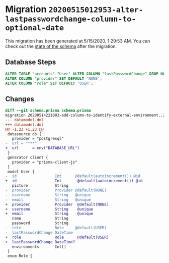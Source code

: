# Migration `20200515012953-alter-lastpasswordchange-column-to-optional-date`

This migration has been generated at 5/15/2020, 1:29:53 AM.
You can check out the [state of the schema](./schema.prisma) after the migration.

## Database Steps

```sql
ALTER TABLE "accounts"."User" ALTER COLUMN "lastPasswordChange" DROP NOT NULL,
ALTER COLUMN "provider" SET DEFAULT 'NONE',
ALTER COLUMN "role" SET DEFAULT 'USER';
```

## Changes

```diff
diff --git schema.prisma schema.prisma
migration 20200514221003-add-column-to-identify-external-environment..20200515012953-alter-lastpasswordchange-column-to-optional-date
--- datamodel.dml
+++ datamodel.dml
@@ -1,23 +1,23 @@
 datasource db {
   provider = "postgresql"
-  url = "***"
+  url      = env("DATABASE_URL")
 }
 generator client {
   provider = "prisma-client-js"
 }
 model User {
-  id                 Int      @default(autoincrement()) @id
+  id                 Int       @default(autoincrement()) @id
   picture            String
-  provider           Provider @default(NONE)
-  username           String   @unique
-  email              String   @unique
+  provider           Provider  @default(NONE)
+  username           String    @unique
+  email              String    @unique
   name               String
   password           String
-  role               Role     @default(USER)
-  lastPasswordChange DateTime
+  role               Role      @default(USER)
+  lastPasswordChange DateTime?
   environments       Int[]
 }
 enum Role {
```
